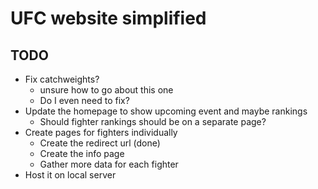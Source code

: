 # UFC website simplified 

## TODO
- Fix catchweights?
    - unsure how to go about this one
    - Do I even need to fix?
- Update the homepage to show upcoming event and maybe rankings 
    - Should fighter rankings should be on a separate page?
- Create pages for fighters individually 
    - Create the redirect url (done)
    - Create the info page
    - Gather more data for each fighter
- Host it on local server


